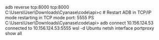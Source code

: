 adb reverse tcp:8000 tcp:8000
C:\Users\User\Downloads\Cyanase\code\api>c # Restart ADB in TCP/IP mode
restarting in TCP mode port: 5555
PS C:\Users\User\Downloads\Cyanase\code\api> adb connect 10.156.124.53
connected to 10.156.124.53:5555
wsl -d Ubuntu
netsh interface portproxy show all
